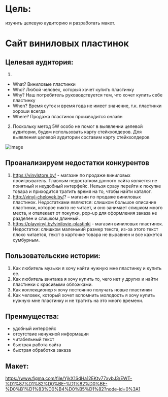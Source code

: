 # Цель: 
изучить целевую аудиторию и разработать макет.
# Сайт виниловых пластинок
## Целевая аудитория: 
1. 
- What? Виниловые пластинки
- Who? Любой человек, который хочет купить пластинку 
- Why? Наш потребитель руководствуется тем, что хочет купить себе пластинку
- When? Время суток и время года не имеет значение, т.к. пластинки хороши всегда
- Where? Продажа пластинок производится онлайн
2. Поскольку метод 5W особо не помог в выявлении целевой аудитории, будем использовать карту стейкхолдеров. 
Для выявления целевой аудитории составим карту стейкхолдеров

![image](https://user-images.githubusercontent.com/62259945/153586084-252d9e31-a3a7-4ccd-8163-d7168c6b2d6c.png)
## Проанализируем недостатки конкурентов
1.	https://vinylstore.by/ - магазин по продаже виниловых проигрыватель. Главным недостатком данного сайта является не понятный и неудобный интерфейс. Нельзя сразу перейти к покупке товара и приходится тратить время на то, чтобы найти каталог.
2.	http://vinyl-chelovek.by/? – магазин по продаже виниловых пластинок. Недостатками являются: слишком большое описание пластинки, которое никто не читает, и оно занимает слишком много места, и отвлекает от покупки, pop-up для оформления заказа не разделен и слишком длинный. 
3.	https://playvinyl.by/vinilovie-plastinki - магазин виниловых пластинок. Недостатки: слишком маленький размер текста, из-за этого текст плохо читается, текст в карточке товара не выравнен и все кажется сумбурным.
## Пользовательские истории:
1.	Как любитель музыки я хочу найти нужную мне пластинку и купить ее.
2.	Как любитель винтажа я хочу купить то, чего нет у других и найти пластинки с красивыми обложками.
3.	Как коллекционер я хочу постоянно получать новые пластинки 
4.	Как человек, который хочет вспомнить молодость я хочу купить нужную мне пластинку и не тратить на это много времени.
## Преимущества:
-	удобный интерфейс
-	отсутствие ненужной информации
-	читабельный текст 
-	быстрая работа сайта 
-	быстрая обработка заказа 
## Макет:
https://www.figma.com/file/YjkX1SdHa12EKtv77xvbJ3/EWT-%D1%87%D1%82%D0%BE-%D1%82%D0%BE-%D0%B1%D1%83%D0%B4%D0%B5%D1%82?node-id=0%3A1
